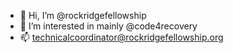 - 👋 Hi, I’m @rockridgefellowship
- 👀 I’m interested in mainly @code4recovery
- 📫 technicalcoordinator@rockridgefellowship.org

<!---
rockridgefellowship/rockridgefellowship is a ✨ special ✨ repository because its `README.md` (this file) appears on your GitHub profile.
You can click the Preview link to take a look at your changes.
--->
